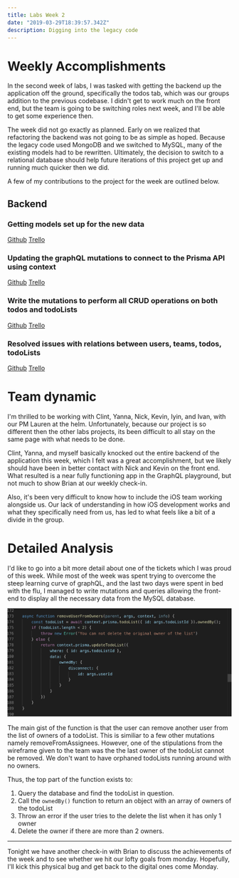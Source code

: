 ```yaml
---
title: Labs Week 2
date: "2019-03-29T18:39:57.342Z"
description: Digging into the legacy code
---
```


# Weekly Accomplishments

In the second week of labs, I was tasked with getting the backend up the application off the ground, specifically the todos tab, which was our groups addition to the previous codebase.  I didn't get to work much on the front end, but the team is going to be switching roles next week, and I'll be able to get some experience then.  

The week did not go exactly as planned.  Early on we realized that refactoring the backend was not going to be as simple as hoped.  Because the legacy code used MongoDB and we switched to MySQL, many of the existing models had to be rewritten.  Ultimately, the decision to switch to a relational database should help future iterations of this project get up and running much quicker then we did.

A few of my contributions to the project for the week are outlined below.

## Backend

### Getting models set up for the new data
[Github](https://github.com/labs11-teamhome3/labs11-teamhome3BE-refactor/pull/6)
[Trello](https://trello.com/c/mr9BfL1T)

### Updating the graphQL mutations to connect to the Prisma API using context
[Github](https://github.com/labs11-teamhome3/labs11-teamhome3BE-refactor/pull/8)
[Trello](https://trello.com/c/mr9BfL1T)

### Write the mutations to perform all CRUD operations on both todos and todoLists
[Github](https://github.com/labs11-teamhome3/labs11-teamhome3BE-refactor/pull/9)
[Trello](https://trello.com/c/yQdDjZl5)

### Resolved issues with relations between users, teams, todos, todoLists
[Github](https://github.com/labs11-teamhome3/labs11-teamhome3BE-refactor/pull/11)
[Trello](https://trello.com/c/1UQ7mXuB)

# Team dynamic

I'm thrilled to be working with Clint, Yanna, Nick, Kevin, Iyin, and Ivan, with our PM Lauren at the helm.  Unfortunately, because our project is so different then the other labs projects, its been difficult to all stay on the same page with what needs to be done.  

Clint, Yanna, and myself basically knocked out the entire backend of the application this week, which I felt was a great accomplishment, but we likely should have been in better contact with Nick and Kevin on the front end.  What resulted is a near fully functioning app in the GraphQL playground, but not much to show Brian at our weekly check-in.

Also, it's been very difficult to know how to include the iOS team working alongside us.  Our lack of understanding in how iOS development works and what they specifically need from us, has led to what feels like a bit of a divide in the group.

# Detailed Analysis
I'd like to go into a bit more detail about one of the tickets which I was proud of this week.  While most of the week was spent trying to overcome the steep learning curve of graphQL, and the last two days were spent in bed with the flu, I managed to write mutations and queries allowing the front-end to display all the necessary data from the MySQL database.

![Remove From Owners Function](./removeFromOwners.PNG)

The main gist of the function is that the user can remove another user from the list of owners of a todoList.  This is similiar to a few other mutations namely removeFromAssignees.  However, one of the stipulations from the wireframe given to the team was the the last owner of the todoList cannot be removed.  We don't want to have orphaned todoLists running around with no owners.

Thus, the top part of the function exists to:
1. Query the database and find the todoList in question.
2. Call the `ownedBy()` function to return an object with an array of owners of the todoList
3. Throw an error if the user tries to the delete the list when it has only 1 owner
4. Delete the owner if there are more than 2 owners.

***

Tonight we have another check-in with Brian to discuss the achievements of the week and to see whether we hit our lofty goals from monday.  Hopefully, I'll kick this physical bug and get back to the digital ones come Monday.


